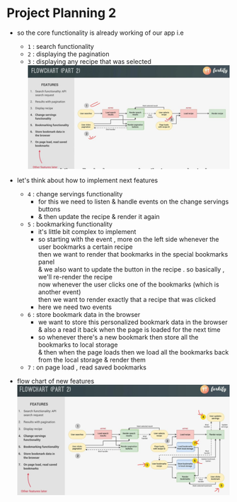 # Project Planning 2

- so the core functionality is already working of our app i.e 
    - `1` : search functionality
    - `2` : displaying the pagination
    - `3` : displaying any recipe that was selected
    ![flowchart till here what implemented these 3 features](../notes-pics/18-module/16-lecture/lecture-16-0.jpg)

- let's think about how to implement next features
    - `4` : change servings functionality
        - for this we need to listen & handle events on the change servings buttons
        - & then update the recipe & render it again
    - `5` : bookmarking functionality
        - it's little bit complex to implement 
        - so starting with the event , more on the left side whenever the user bookmarks a certain recipe <br>
            then we want to render that bookmarks in the special bookmarks panel <br>
            & we also want to update the button in the recipe . so basically , we'll re-render the recipe <br>
            now whenever the user clicks one of the bookmarks (which is another event) <br>
            then we want to render exactly that a recipe that was clicked
        - here we need two events 
    - `6` : store bookmark data in the browser
        - we want to store this personalized bookmark data in the browser <br>
            & also a read it back when the page is loaded for the next time
        - so whenever there's a new bookmark then store all the bookmarks to local storage <br>
            & then when the page loads then we load all the bookmarks back from the local storage & render them
    - `7` : on page load , read saved bookmarks 

- flow chart of new features
    ![flowchart for next other features to implement](../notes-pics/18-module/16-lecture/lecture-16-1.jpg)
